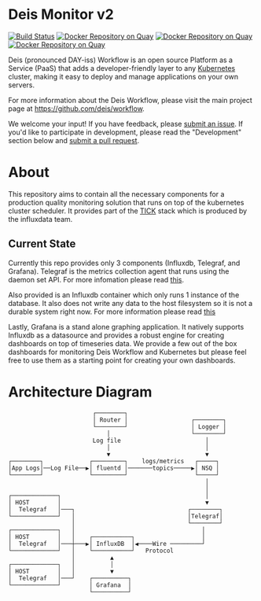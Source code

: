 # Deis Monitor v2
[![Build Status](https://ci.deis.io/job/monitor/badge/icon)](https://ci.deis.io/job/monitor)
[![Docker Repository on Quay](https://quay.io/repository/deisci/grafana/status "Docker Repository on Quay")](https://quay.io/repository/deisci/grafana)
[![Docker Repository on Quay](https://quay.io/repository/deisci/influxdb/status "Docker Repository on Quay")](https://quay.io/repository/deisci/influxdb)
[![Docker Repository on Quay](https://quay.io/repository/deisci/telegraf/status "Docker Repository on Quay")](https://quay.io/repository/deisci/telegraf)

Deis (pronounced DAY-iss) Workflow is an open source Platform as a Service (PaaS) that adds a developer-friendly layer to any [Kubernetes](http://kubernetes.io) cluster, making it easy to deploy and manage applications on your own servers.

For more information about the Deis Workflow, please visit the main project page at https://github.com/deis/workflow.

We welcome your input! If you have feedback, please [submit an issue][issues]. If you'd like to participate in development, please read the "Development" section below and [submit a pull request][prs].

# About
This repository aims to contain all the necessary components for a production quality monitoring solution that runs on top of the kubernetes cluster scheduler. It provides part of the [TICK](https://influxdata.com/time-series-platform/) stack which is produced by the influxdata team.

## Current State
Currently this repo provides only 3 components (Influxdb, Telegraf, and Grafana). Telegraf is the metrics collection agent that runs using the daemon set API. For more infomation please read [this](telegraf/README.md).

Also provided is an Influxdb container which only runs 1 instance of the database. It also does not write any data to the host filesystem so it is not a durable system right now. For more information please read [this](influxdb/README.md)

Lastly, Grafana is a stand alone graphing application. It natively supports Influxdb as a datasource and provides a robust engine for creating dashboards on top of timeseries data. We provide a few out of the box dashboards for monitoring Deis Workflow and Kubernetes but please feel free to use them as a starting point for creating your own dashboards.

# Architecture Diagram

```
                        ┌────────┐                            
                        │ Router │                  ┌────────┐
                        └────────┘                  │ Logger │
                            │                       └────────┘
                        Log file                        │    
                            │                           │    
                            ▼                           ▼    
┌────────┐             ┌─────────┐    logs/metrics   ┌─────┐
│App Logs│──Log File──▶│ fluentd │───────topics─────▶│ NSQ │
└────────┘             └─────────┘                   └─────┘
                                                        │    
                                                        │    
┌─────────────┐                                         │    
│ HOST        │                                         ▼    
│  Telegraf   │───┐                                ┌────────┐
└─────────────┘   │                                │Telegraf│
                  │                                └────────┘
┌─────────────┐   │                                    │    
│ HOST        │   │    ┌───────────┐                   │    
│  Telegraf   │───┼───▶│ InfluxDB  │◀────Wire ─────────┘    
└─────────────┘   │    └───────────┘   Protocol       
                  │          ▲                        
┌─────────────┐   │          │                        
│ HOST        │   │          ▼                        
│  Telegraf   │───┘    ┌──────────┐                   
└─────────────┘        │ Grafana  │                   
                       └──────────┘                                        
```

[k8s-home]: http://kubernetes.io/
[issues]: https://github.com/deis/monitor/issues
[prs]: https://github.com/deis/monitor/pulls
